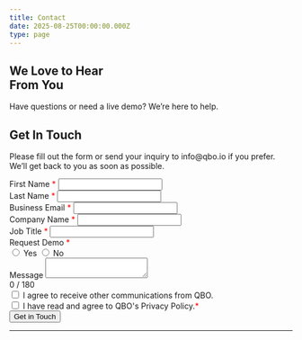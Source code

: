 ```yaml
---
title: Contact
date: 2025-08-25T00:00:00.000Z
type: page
---
```


<section class="why-qbo-hero-section contact-page">
  <div class="container">
  <div class="why-qbo-hero-content">
  <h1>We Love to Hear <br>From You</h1>
  <p>Have questions or need a live demo? We’re here to help.</p>
</div>
</div>
</section>

<section class="get-in-touch">
  <div class="container">
  <h2>Get In Touch</h2>
  <p>Please fill out the form or send your inquiry to info@qbo.io if you prefer. We’ll get back to you as soon as possible.</p>
<form id="contactFormQBO">
  <div class="form-row">
    <div class="form-group">
      <label for="firstName">First Name <span style="color:red">*</span></label>
      <input type="text" id="firstName" name="firstName" required>
    </div>
    <div class="form-group">
      <label for="lastName">Last Name <span style="color:red">*</span></label>
      <input type="text" id="lastName" name="lastName" required>
    </div>
  </div>
  <div class="form-row">
    <div class="form-group">
      <label for="email">Business Email <span style="color:red">*</span></label>
      <input type="email" id="email" name="email" required>
    </div>
    <div class="form-group">
      <label for="company">Company Name <span style="color:red">*</span></label>
      <input type="text" id="company" name="company" required>
    </div>
  </div>
  <div class="form-row">
    <div class="form-group">
      <label for="jobTitle">Job Title <span style="color:red">*</span></label>
      <input type="text" id="jobTitle" name="jobTitle" required>
    </div>
    <div class="form-group">
      <label>Request Demo <span style="color:red">*</span></label>
      <div class="radio-group">
        <label><input type="radio" name="demo" value="yes" required> Yes</label>
        <label><input type="radio" name="demo" value="no"> No</label>
      </div>
    </div>
  </div>
  <div class="form-group">
    <label for="message">Message</label>
    <textarea id="message" name="message" maxlength="180"></textarea>
    <div class="char-count" id="charCount">0 / 180</div>
  </div>
  <div class="checkbox-group">
    <input type="checkbox" id="optin" name="optin">
    <label for="optin">I agree to receive other communications from QBO.</label>
  </div>
  <div class="checkbox-group">
    <input type="checkbox" id="privacy" name="privacy" required>
    <label for="privacy">I have read and agree to QBO's Privacy Policy.<span style="color:red">*</span></label>
  </div>
  <button type="submit" class="submit-btn">Get in Touch</button>
</form>
<script>
  const messageInput = document.getElementById("message");
  const charCount = document.getElementById("charCount");
  messageInput.addEventListener("input", () => {
    charCount.textContent = `${messageInput.value.length} / 180`;
  });
</script>
</section>

--------------------------------------------------------------------------------
